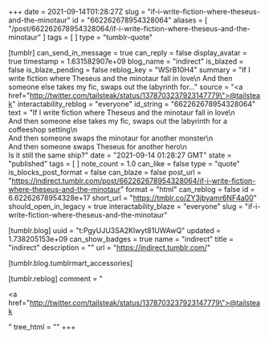 +++
date = 2021-09-14T01:28:27Z
slug = "if-i-write-fiction-where-theseus-and-the-minotaur"
id = "662262678954328064"
aliases = [ "/post/662262678954328064/if-i-write-fiction-where-theseus-and-the-minotaur" ]
tags = [ ]
type = "tumblr-quote"

[tumblr]
can_send_in_message = true
can_reply = false
display_avatar = true
timestamp = 1.631582907e+09
blog_name = "indirect"
is_blazed = false
is_blaze_pending = false
reblog_key = "WSrB10H4"
summary = "If I write fiction where Theseus and the minotaur fall in love\n And then someone else takes my fic, swaps out the labyrinth for..."
source = "<a href=\"http://twitter.com/tailsteak/status/1378703237923147779\">@tailsteak</a>"
interactability_reblog = "everyone"
id_string = "662262678954328064"
text = "If I write fiction where Theseus and the minotaur fall in love\n<br/>And then someone else takes my fic, swaps out the labyrinth for a coffeeshop setting\n<br/>And then someone swaps the minotaur for another monster\n<br/>And then someone swaps Theseus for another hero\n<br/>Is it still the same ship?"
date = "2021-09-14 01:28:27 GMT"
state = "published"
tags = [ ]
note_count = 1.0
can_like = false
type = "quote"
is_blocks_post_format = false
can_blaze = false
post_url = "https://indirect.tumblr.com/post/662262678954328064/if-i-write-fiction-where-theseus-and-the-minotaur"
format = "html"
can_reblog = false
id = 6.62262678954328e+17
short_url = "https://tmblr.co/ZY3jbyamr6NF4a00"
should_open_in_legacy = true
interactability_blaze = "everyone"
slug = "if-i-write-fiction-where-theseus-and-the-minotaur"

[tumblr.blog]
uuid = "t:PgyUJU3SA2Klwyt81UWAwQ"
updated = 1.738205153e+09
can_show_badges = true
name = "indirect"
title = "indirect"
description = ""
url = "https://indirect.tumblr.com/"

[tumblr.blog.tumblrmart_accessories]

[tumblr.reblog]
comment = "<p><a href=\"http://twitter.com/tailsteak/status/1378703237923147779\">@tailsteak</a></p>"
tree_html = ""
+++
